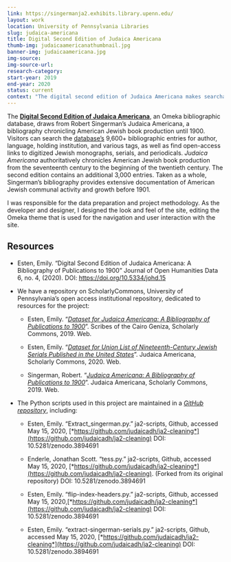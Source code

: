 ```yaml
---
link: https://singermanja2.exhibits.library.upenn.edu/
layout: work
location: University of Pennsylvania Libraries
slug: judaica-americana
title: Digital Second Edition of Judaica Americana 
thumb-img: judaicaamericanathumbnail.jpg
banner-img: judaicaamericana.jpg
img-source: 
img-source-url: 
research-category: 
start-year: 2019
end-year: 2020
status: current
context: "The digital second edition of Judaica Americana makes searchable the 9,000 entries in the print edition. Taken as a whole, Singerman’s bibliography provides extensive and authoritative documentation of American Jewish communal activity and growth before 1901."
---
```

The [**Digital Second Edition of Judaica Americana**](https://singermanja2.exhibits.library.upenn.edu/), an Omeka bibliographic database, draws from Robert Singerman’s Judaica Americana, a bibliography chronicling American Jewish book production until 1900. Visitors can search the [database’s](https://singermanja2.exhibits.library.upenn.edu/) 9,600+ bibliographic entries for author, language, holding institution, and various tags, as well as find open-access links to digitized Jewish monographs, serials, and periodicals. *Judaica Americana* authoritatively chronicles American Jewish book production from the seventeenth century to the beginning of the twentieth century. The second edition contains an additional 3,000 entries. Taken as a whole, Singerman’s bibliography provides extensive documentation of American Jewish communal activity and growth before 1901.

I was responsible for the data preparation and project methodology. As the developer and designer, I designed the look and feel of the site, editing the Omeka theme that is used for the navigation and user interaction with the site. 

## Resources 

-   Esten, Emily. “Digital Second Edition of Judaica Americana: A Bibliography of Publications to 1900” Journal of Open Humanities Data 6, no. 4, (2020). DOI: https://doi.org/10.5334/johd.15

-   We have a repository on ScholarlyCommons, University of Pennsylvania’s open access institutional repository, dedicated to resources for the project:

    -   Esten, Emily. “[*Dataset for Judaica Americana: A Bibliography of Publications to 1900*](https://repository.upenn.edu/judaica_americana/2)”. Scribes of the Cairo Geniza, Scholarly Commons, 2019. Web.

    -   Esten, Emily. “[*Dataset for Union List of Nineteenth-Century Jewish Serials Published in the United States*](https://repository.upenn.edu/judaica_americana/3/)”. Judaica Americana, Scholarly Commons, 2020. Web.

    -   Singerman, Robert. “[*Judaica Americana: A Bibliography of Publications to 1900*](https://repository.upenn.edu/judaica_americana/1)”. Judaica Americana, Scholarly Commons, 2019. Web.

-   The Python scripts used in this project are maintained in a [*GitHub repository*](https://github.com/judaicadh/ja2-scripts), including:

    -   Esten, Emily. “Extract\_singerman.py.” ja2-scripts, Github, accessed May 15, 2020, [*https://github.com/judaicadh/ja2-cleaning*](https://github.com/judaicadh/ja2-cleaning) DOI: 10.5281/zenodo.3894691

    -   Enderle, Jonathan Scott. “tess.py.” ja2-scripts, Github, accessed May 15, 2020, [*https://github.com/judaicadh/ja2-cleaning*](https://github.com/judaicadh/ja2-cleaning). (Forked from its original repository) DOI: 10.5281/zenodo.3894691

    -   Esten, Emily. “flip-index-headers.py.” ja2-scripts, Github, accessed May 15, 2020,[*https://github.com/judaicadh/ja2-cleaning*](https://github.com/judaicadh/ja2-cleaning) DOI: 10.5281/zenodo.3894691

    -   Esten, Emily. “extract-singerman-serials.py.” ja2-scripts, Github, accessed May 15, 2020, [*https://github.com/judaicadh/ja2-cleaning*](https://github.com/judaicadh/ja2-cleaning) DOI: 10.5281/zenodo.3894691


